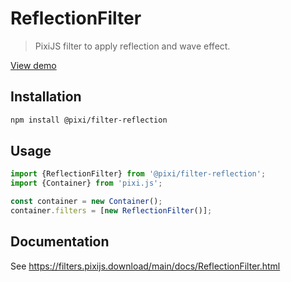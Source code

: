 # ReflectionFilter

> PixiJS filter to apply reflection and wave effect.

[View demo](https://filters.pixijs.download/main/demo/index.html?enabled=ReflectionFilter)

## Installation

```bash
npm install @pixi/filter-reflection
```

## Usage

```js
import {ReflectionFilter} from '@pixi/filter-reflection';
import {Container} from 'pixi.js';

const container = new Container();
container.filters = [new ReflectionFilter()];
```

## Documentation

See https://filters.pixijs.download/main/docs/ReflectionFilter.html
